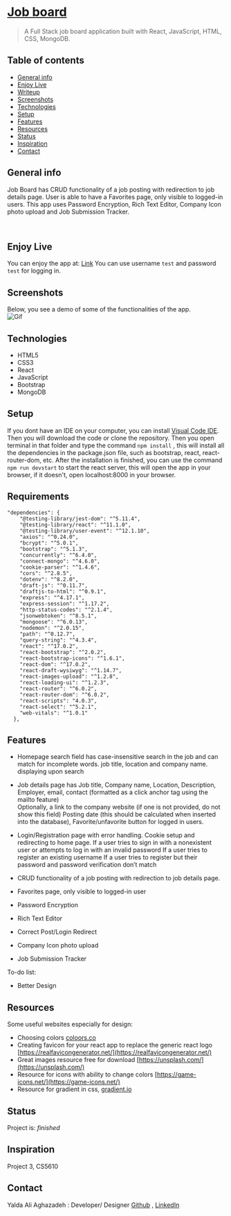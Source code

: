 # [Job board](https://jobboard2021.herokuapp.com/)
> A Full Stack job board application built with React, JavaScript, HTML, CSS, MongoDB.

## Table of contents
* [General info](#general-info)
* [Enjoy Live](#enjoy-live)
* [Writeup](#writeup)
* [Screenshots](#screenshots)
* [Technologies](#technologies)
* [Setup](#setup)
* [Features](#features)
* [Resources](#resources)
* [Status](#status)
* [Inspiration](#inspiration)
* [Contact](#contact)

## General info

Job Board has CRUD functionality of a job posting with redirection to job details page.
User is able to have a Favorites page, only visible to logged-in users.
This app uses Password Encryption, Rich Text Editor, Company Icon photo upload and Job Submission Tracker.

<br>

## Enjoy Live

You can enjoy the app at: [Link](https://jobboard2021.herokuapp.com/)
You can use username ```test``` and password ```test``` for logging in.

## Screenshots

Below, you see a demo of some of the functionalities of the app. <br>
![Gif](./src/assets/images/gif2.gif) <br>



## Technologies
* HTML5
* CSS3
* React
* JavaScript
* Bootstrap
* MongoDB


## Setup
If you dont have an IDE on your computer, you can install [Visual Code IDE](https://code.visualstudio.com/download). Then you will download the code or clone the repository.
Then you open terminal in that folder and type the command `npm install` , this will install all the dependencies in the package.json file, such as bootstrap, react, react-router-dom, etc. After the installation is finished, you can use the command `npm run devstart` to start the react server, this will open the app in your browser, if it doesn't, open localhost:8000 in your browser. 

## Requirements
```
"dependencies": {
    "@testing-library/jest-dom": "^5.11.4",
    "@testing-library/react": "^11.1.0",
    "@testing-library/user-event": "^12.1.10",
    "axios": "^0.24.0",
    "bcrypt": "^5.0.1",
    "bootstrap": "^5.1.3",
    "concurrently": "^6.4.0",
    "connect-mongo": "^4.6.0",
    "cookie-parser": "^1.4.6",
    "cors": "^2.8.5",
    "dotenv": "^8.2.0",
    "draft-js": "^0.11.7",
    "draftjs-to-html": "^0.9.1",
    "express": "^4.17.1",
    "express-session": "^1.17.2",
    "http-status-codes": "^2.1.4",
    "jsonwebtoken": "^8.5.1",
    "mongoose": "^6.0.13",
    "nodemon": "^2.0.15",
    "path": "^0.12.7",
    "query-string": "^4.3.4",
    "react": "^17.0.2",
    "react-bootstrap": "^2.0.2",
    "react-bootstrap-icons": "^1.6.1",
    "react-dom": "^17.0.2",
    "react-draft-wysiwyg": "^1.14.7",
    "react-images-upload": "^1.2.8",
    "react-loading-ui": "^1.2.3",
    "react-router": "^6.0.2",
    "react-router-dom": "^6.0.2",
    "react-scripts": "4.0.3",
    "react-select": "^5.2.1",
    "web-vitals": "^1.0.1"
  },
```

## Features
* Homepage search field has case-insensitive search in the job and can match for incomplete words.  job title, location and company name. displaying upon search
* Job details page has Job title, Company name, Location, Description, Employer, email, contact (formatted as a click anchor tag using the mailto feature)  
  Optionally, a link to the company website (if one is not provided, do not show this field)
  Posting date (this should be calculated when inserted into the database), Favorite/unfavorite button for logged in users.
* Login/Registration page with error handling. Cookie setup and redirecting to home page.
If a user tries to sign in with a nonexistent user or attempts to log in with an invalid password
If a user tries to register an existing username
If a user tries to register but their password and password verification don’t match

* CRUD functionality of a job posting with redirection to job details page.
* Favorites page, only visible to logged-in user
* Password Encryption
* Rich Text Editor
* Correct Post/Login Redirect 
* Company Icon photo upload
* Job Submission Tracker


To-do list:
* Better Design

## Resources
Some useful websites especially for design:
* Choosing colors [coloors.co](https://coolors.co/)
* Creating favicon for your react app to replace the generic react logo [https://realfavicongenerator.net/](https://realfavicongenerator.net/)
* Great images resource free for download [https://unsplash.com/](https://unsplash.com/)
* Resource for icons with ability to change colors [https://game-icons.net/](https://game-icons.net/)
* Resource for gradient in css, [gradient.io](https://cssgradient.io/)


## Status
Project is: _finished_

## Inspiration
Project 3, CS5610

## Contact
<!-- <img src="./assets/pic1.png" width="80px"> <br> -->
Yalda Ali Aghazadeh : Developer/ Designer
[Github](https://github.com/zahraaliaghazadeh) ,
[LinkedIn](www.linkedin.com/in/zahraaliaghazadeh)



